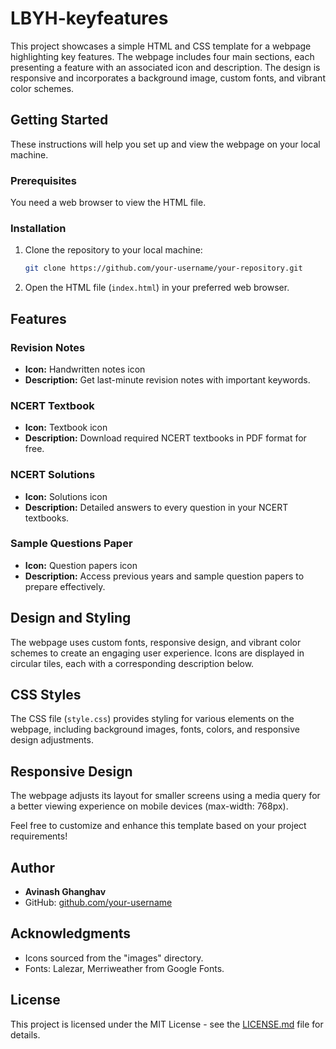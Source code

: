 # LBYH-keyfeatures

This project showcases a simple HTML and CSS template for a webpage highlighting key features. The webpage includes four main sections, each presenting a feature with an associated icon and description. The design is responsive and incorporates a background image, custom fonts, and vibrant color schemes.

## Getting Started

These instructions will help you set up and view the webpage on your local machine.

### Prerequisites

You need a web browser to view the HTML file.

### Installation

1. Clone the repository to your local machine:

    ```bash
    git clone https://github.com/your-username/your-repository.git
    ```

2. Open the HTML file (`index.html`) in your preferred web browser.

## Features

### Revision Notes

- **Icon:** Handwritten notes icon
- **Description:** Get last-minute revision notes with important keywords.

### NCERT Textbook

- **Icon:** Textbook icon
- **Description:** Download required NCERT textbooks in PDF format for free.

### NCERT Solutions

- **Icon:** Solutions icon
- **Description:** Detailed answers to every question in your NCERT textbooks.

### Sample Questions Paper

- **Icon:** Question papers icon
- **Description:** Access previous years and sample question papers to prepare effectively.

## Design and Styling

The webpage uses custom fonts, responsive design, and vibrant color schemes to create an engaging user experience. Icons are displayed in circular tiles, each with a corresponding description below.

## CSS Styles

The CSS file (`style.css`) provides styling for various elements on the webpage, including background images, fonts, colors, and responsive design adjustments.

## Responsive Design

The webpage adjusts its layout for smaller screens using a media query for a better viewing experience on mobile devices (max-width: 768px).

Feel free to customize and enhance this template based on your project requirements!

## Author

- **Avinash Ghanghav**
- GitHub: [github.com/your-username](https://github.com/your-username)

## Acknowledgments

- Icons sourced from the "images" directory.
- Fonts: Lalezar, Merriweather from Google Fonts.

## License

This project is licensed under the MIT License - see the [LICENSE.md](LICENSE.md) file for details.
